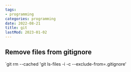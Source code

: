 ```yaml
---
tags:
- programming
categories: programming
date: 2022-08-21
title: git
lastMod: 2023-01-02
---
```

## Remove files from gitignore

`git rm --cached 'git ls-files -i -c --exclude-from=.gitignore'

